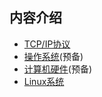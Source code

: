## 内容介绍

- [TCP/IP协议](TCP_IP/network.md)
- [操作系统](OS/os.md)(预备)
- [计算机硬件](OS/hardware.md)(预备)
- [Linux系统](OS/Linux/linux.md)

